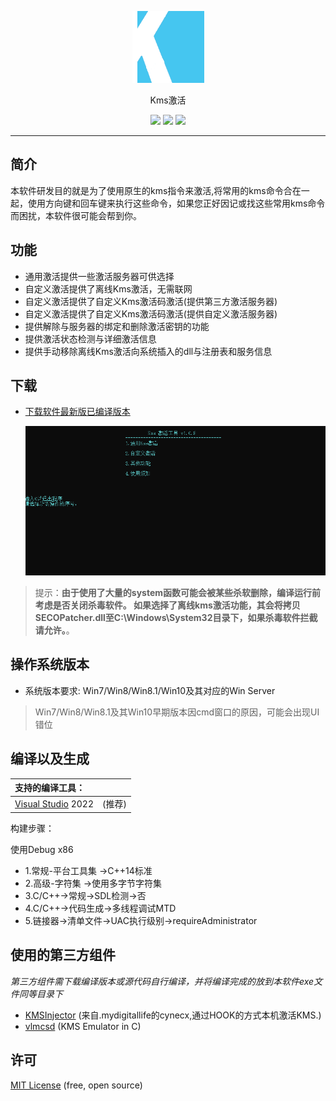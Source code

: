 <p align="center">
  <img alt="logo pic" src="./img/kms.png">
</p>
<p align="center">Kms激活</p>

<p align="center">
  <a href="#"><img src="https://img.shields.io/badge/language-C++-blue.svg"></a>
  <a href="https://github.com/shengjing19/Kms_Command_collection/releases"><img src="https://img.shields.io/badge/version-1.0.8-greeb.svg"></a>
  <a href="https://github.com/shengjing19/Kms_Command_collection/blob/master/LICENSE.txt"><img src="https://img.shields.io/badge/liscence-MIT-orange.svg"></a>
</p>


---

简介
---

本软件研发目的就是为了使用原生的kms指令来激活,将常用的kms命令合在一起，使用方向键和回车键来执行这些命令，如果您正好因记或找这些常用kms命令而困扰，本软件很可能会帮到你。

功能
---
* 通用激活提供一些激活服务器可供选择
* 自定义激活提供了离线Kms激活，无需联网
* 自定义激活提供了自定义Kms激活码激活(提供第三方激活服务器)
* 自定义激活提供了自定义Kms激活码激活(提供自定义激活服务器)
* 提供解除与服务器的绑定和删除激活密钥的功能
* 提供激活状态检测与详细激活信息
* 提供手动移除离线Kms激活向系统插入的dll与注册表和服务信息

下载
---

* [下载软件最新版已编译版本](https://github.com/shengjing19/Kms_Command_collection/releases) 

  <img src="./img/kms_main.jpg" style="zoom:75%;" />

>提示：**由于使用了大量的system函数可能会被某些杀软删除，编译运行前考虑是否关闭杀毒软件。
如果选择了离线kms激活功能，其会将拷贝SECOPatcher.dll至C:\Windows\System32目录下，如果杀毒软件拦截请允许。**。

操作系统版本
---

* 系统版本要求: Win7/Win8/Win8.1/Win10及其对应的Win Server

> Win7/Win8/Win8.1及其Win10早期版本因cmd窗口的原因，可能会出现UI错位

编译以及生成
---

| 支持的编译工具：||
|:-|:-:|
| [Visual Studio](https://www.visualstudio.com/) 2022 | (推荐) |


构建步骤：

使用Debug x86
* 1.常规-平台工具集 ->C++14标准
* 2.高级-字符集 ->使用多字节字符集
* 3.C/C++->常规->SDL检测->否
* 4.C/C++->代码生成->多线程调试MTD
* 5.链接器->清单文件->UAC执行级别->requireAdministrator

使用的第三方组件
---

*第三方组件需下载编译版本或源代码自行编译，并将编译完成的放到本软件exe文件同等目录下*

- [KMSInjector](https://github.com/laomms/KMSInjector) (来自.mydigitallife的cynecx,通过HOOK的方式本机激活KMS.)
- [vlmcsd](https://github.com/Wind4/vlmcsd) (KMS Emulator in C)

许可
---

[MIT License](https://github.com/shengjing19/Kms_Command_collection/blob/master/LICENSE.txt) (free, open source)

